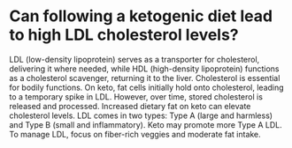 # Can following a ketogenic diet lead to high LDL cholesterol levels?

LDL (low-density lipoprotein) serves as a transporter for cholesterol, delivering it where needed, while HDL (high-density lipoprotein) functions as a cholesterol scavenger, returning it to the liver. Cholesterol is essential for bodily functions. On keto, fat cells initially hold onto cholesterol, leading to a temporary spike in LDL. However, over time, stored cholesterol is released and processed. Increased dietary fat on keto can elevate cholesterol levels. LDL comes in two types: Type A (large and harmless) and Type B (small and inflammatory). Keto may promote more Type A LDL. To manage LDL, focus on fiber-rich veggies and moderate fat intake.